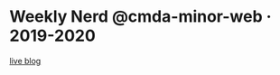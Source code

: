 # Weekly Nerd @cmda-minor-web · 2019-2020

[live blog](https://mohamadalghorani.github.io/weekly-nerd-1920/docs/)
